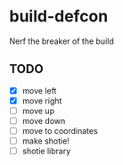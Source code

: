 # build-defcon

Nerf the breaker of the build

## TODO

 * [x] move left
 * [x] move right
 * [ ] move up
 * [ ] move down
 * [ ] move to coordinates
 * [ ] make shotie!
 * [ ] shotie library
